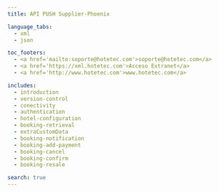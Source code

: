```yaml
---
title: API PUSH Supplier-Phoenix

language_tabs:
  - xml
  - json

toc_footers:
  - <a href='mailto:soporte@hotetec.com'>soporte@hotetec.com</a>
  - <a href='https://xml.hotetec.com'>Acceso Extranet</a>
  - <a href='http://www.hotetec.com'>www.hotetec.com</a>

includes:
  - introduction
  - version-control
  - conectivity
  - authentication
  - hotel-configuration
  - booking-retrieval
  - extraCustomData
  - booking-notification
  - booking-add-payment
  - booking-cancel
  - booking-confirm
  - booking-resale

search: true
---
```

